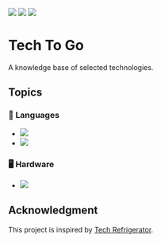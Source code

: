 <img src="https://img.shields.io/github/license/untypedjay/tech-to-go"/> <img src="https://img.shields.io/github/repo-size/untypedjay/tech-to-go"/> <img src="https://img.shields.io/github/last-commit/untypedjay/tech-to-go/main"/>

# Tech To Go
A knowledge base of selected technologies.

## Topics
### 💬 Languages
* [<img src="https://img.shields.io/badge/Java-D10203"/>](https://github.com/untypedjay/tech-to-go/blob/main/languages/java/)
* [<img src="https://img.shields.io/badge/JavaScript-F7E116"/>](https://github.com/untypedjay/tech-to-go/blob/main/languages/js/)

### 🖥️ Hardware
* [<img src=https://img.shields.io/badge/Computer%20Memory-219081/>](https://github.com/untypedjay/tech-to-go/blob/main/hardware/memory.md)

## Acknowledgment
This project is inspired by [Tech Refrigerator](https://github.com/GimunLee/tech-refrigerator).
